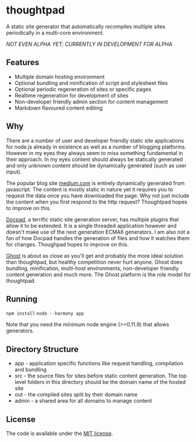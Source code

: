 thoughtpad
==========

A static site generator that automatically recompiles multiple sites periodically in a multi-core environment.

*NOT EVEN ALPHA YET; CURRENTLY IN DEVELOPMENT FOR ALPHA*

## Features

* Multiple domain hosting environment
* Optional bundling and minification of script and stylesheet files
* Optional periodic regeneration of sites or specific pages
* Realtime regeneration for development of sites
* Non-developer friendly admin section for content management
* Markdown flavoured content editing

## Why

There are a number of user and developer friendly static site applications for node.js already in existence as well as a number of blogging platforms. However in my eyes they always seem to miss something fundamental in their approach. In my eyes content should always be statically generated and only unknown content should be dynamically generated (such as user input).

The popular blog site [medium.com](http://medium.com) is entirely dynamically generated from javascript. The content is mostly static in nature yet it requires you to request the data once you have downloaded the page. Why not just include the content when you first respond to the http request? Thoughtpad hopes to improve on this.

[Docpad](http://docpad.org/), a terrific static site generation server, has multiple plugins that allow it to be extended. It is a single threaded application however and doesn't make use of the next generation ECMA6 generators. I am also not a fan of how Docpad handles the generation of files and how it watches them for changes. Thoughpad hopes to improve on this.

[Ghost](https://ghost.org/) is about as close as you'll get and probably the more ideal solution than thoughtpad, but healthy competition never hurt anyone. Ghost does bundling, minification, multi-host environments, non-developer friendly content generation and much more. The Ghost platform is the role model for thoughtpad.

## Running

`npm install`
`node --harmony app`

Note that you need the minimum node engine (>=0.11.9) that allows generators.

## Directory Structure

* app - application specific functions like request handling, compilation and bundling
* src - the source files for sites before static content generation. The top level folders in this directory should be the domain name of the hosted site
* out - the compiled sites split by their domain name
* admin - a shared area for all domains to manage content

## License

The code is available under the [MIT license](http://deif.mit-license.org/).